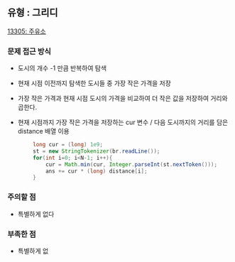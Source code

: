 ## 유형 : 그리디
[13305: 주유소](https://www.acmicpc.net/problem/13305)

### 문제 접근 방식
  - 도시의 개수 -1 만큼 반복하여 탐색
  - 현재 시점 이전까지 탐색한 도시들 중 가장 작은 가격을 저장
  - 가장 작은 가격과 현재 시점 도시의 가격을 비교하여 더 작은 값을 저장하여 거리와 곱한다.

  - 현재 시점까지 가장 작은 가격을 저장하는 cur 변수 / 다음 도시까지의 거리를 담은 distance 배열 이용
``` Java
        long cur = (long) 1e9;
        st = new StringTokenizer(br.readLine());
        for(int i=0; i<N-1; i++){
            cur = Math.min(cur, Integer.parseInt(st.nextToken()));
            ans += cur * (long) distance[i];
        }
```

### 주의할 점
  - 특별하게 없다

### 부족한 점
  - 특별하게 없
